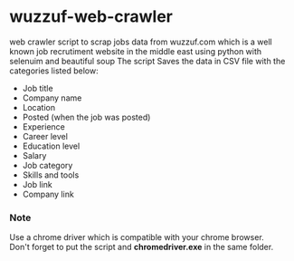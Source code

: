 # wuzzuf-web-crawler

web crawler script to scrap jobs data from wuzzuf.com which is a well known job recrutiment website in the middle east 
using python with selenuim and beautiful soup 
The script Saves the data in CSV file with the  categories listed below:
   - Job title 
   - Company name 
   - Location
   - Posted (when the job was posted)
   - Experience
   - Career level 
   - Education level
   - Salary
   - Job category 
   - Skills and tools 
   - Job link 
   - Company link

### Note 
Use a chrome driver which is compatible with your chrome browser.<br/>
Don't forget to put the script and **chromedriver.exe** in the same folder.


